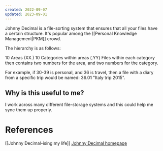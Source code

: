 ```yaml
---
created: 2022-09-07
updated: 2023-09-01
---
```

Johnny Decimal is a file-sorting system that ensures that all your files have a certain structure. It's popular among the [[Personal Knowledge Management|PKM]] crowd.

The hierarchy is as follows:

10 Areas (XX.)
10 Categories within areas (.YY)
Files within each category then contains two numbers for the area, and two numbers for the category.

For example, if 30-39 is personal, and 36 is travel, then a file with a diary from a specific trip would be named: 36.01 "Italy trip 2015".

## Why is this useful to me?
I work across many different file-storage systems and this could help me sync them up properly.


# References
[[Johnny Decimal-ising my life]]
[Johnny Decimal homepage](https://johnnydecimal.com)
